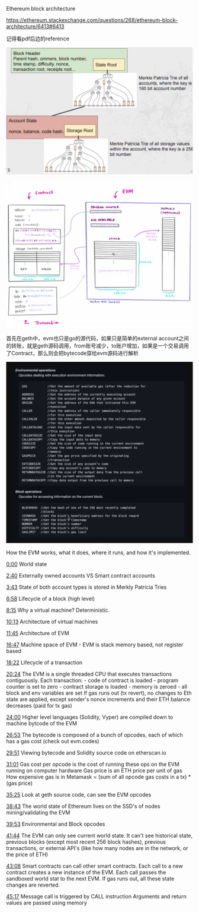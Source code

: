 Ethereum block architecture

https://ethereum.stackexchange.com/questions/268/ethereum-block-architecture/6413#6413

记得看pdf后边的reference

![](merkletree.png)

![](picture.png)

首先在geth中，evm也只是go的源代码，如果只是简单的external account之间的转账，就是geth源码调用，from账号减少，to账户增加，如果是一个交易调用了Contract，那么则会把bytecode穿给evm源码进行解析

![](environmentaloperations.png)





How the EVM works, what it does, where it runs, and how it's implemented. 

[0:00](https://www.youtube.com/watch?v=kCswGz9naZg&t=0s) World state 

[2:40](https://www.youtube.com/watch?v=kCswGz9naZg&t=160s) Externally owned accounts VS Smart contract accounts 

[3:43](https://www.youtube.com/watch?v=kCswGz9naZg&t=223s) State of both account types is stored in Merkly Patricia Tries 

[6:58](https://www.youtube.com/watch?v=kCswGz9naZg&t=418s) Lifecycle of a block (high level) 

[8:15](https://www.youtube.com/watch?v=kCswGz9naZg&t=495s) Why a virtual machine? Deterministic. 

[10:13](https://www.youtube.com/watch?v=kCswGz9naZg&t=613s) Architecture of virtual machines 

[11:45](https://www.youtube.com/watch?v=kCswGz9naZg&t=705s) Architecture of EVM 

[16:47](https://www.youtube.com/watch?v=kCswGz9naZg&t=1007s) Machine space of EVM - EVM is stack memory based, not register based 

[18:22](https://www.youtube.com/watch?v=kCswGz9naZg&t=1102s) Lifecycle of a transaction 

[20:24](https://www.youtube.com/watch?v=kCswGz9naZg&t=1224s) The EVM is a single threaded CPU that executes transactions contiguously. Each transaction: - code of contract is loaded - program counter is set to zero - contract storage is loaded - memory is zeroed - all block and env variables are set If gas runs out (tx revert), no changes to Eth state are applied, except sender's nonce increments and their ETH balance decreases (paid for tx gas) 

[24:00](https://www.youtube.com/watch?v=kCswGz9naZg&t=1440s) Higher level languages (Solidity, Vyper)  are compiled down to machine bytcode of the EVM 

[26:53](https://www.youtube.com/watch?v=kCswGz9naZg&t=1613s) The bytecode is composed of a bunch of opcodes, each of which has a gas cost (check out evm.codes) 

[29:51](https://www.youtube.com/watch?v=kCswGz9naZg&t=1791s) Viewing bytecode and Solidity source code on etherscan.io 

[31:01](https://www.youtube.com/watch?v=kCswGz9naZg&t=1861s) Gas cost per opcode is the cost of running these ops on the EVM running on computer hardware Gas price is an ETH price per unit of gas How expensive gas is in Metamask  = (sum of all opcode gas costs in a tx) * (gas price) 

[35:25](https://www.youtube.com/watch?v=kCswGz9naZg&t=2125s) Look at geth source code, can see the EVM opcodes 

[38:43](https://www.youtube.com/watch?v=kCswGz9naZg&t=2323s) The world state of Ethereum lives on the SSD's of nodes mining/validating the EVM 

[39:53](https://www.youtube.com/watch?v=kCswGz9naZg&t=2393s) Environmental and Block opcodes 

[41:44](https://www.youtube.com/watch?v=kCswGz9naZg&t=2504s) The EVM can only see current world state.  It can't see historical state, previous blocks (except most recent 256 block hashes), previous transactions, or external API's (like how many nodes are in the network, or the price of ETH) 

[43:08](https://www.youtube.com/watch?v=kCswGz9naZg&t=2588s) Smart contracts can call other smart contracts. Each call to a new contract creates a new instance of the EVM. Each call passes the sandboxed world stat to the next EVM. If gas runs out, all these state changes are reverted. 

[45:17](https://www.youtube.com/watch?v=kCswGz9naZg&t=2717s) Message call is triggered by CALL instruction Arguments and return values are passed using memory

